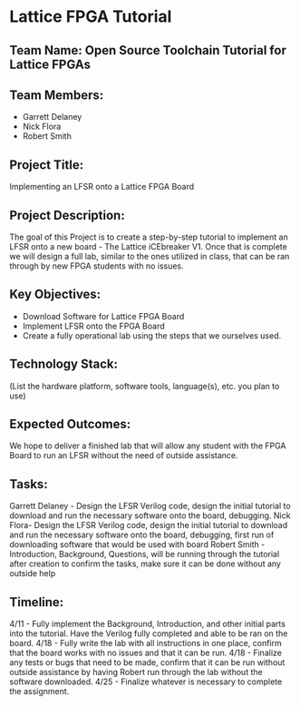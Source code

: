 # Lattice FPGA Tutorial

## Team Name: Open Source Toolchain Tutorial for Lattice FPGAs

## Team Members:
- Garrett Delaney
- Nick Flora
- Robert Smith

## Project Title:
Implementing an LFSR onto a Lattice FPGA Board

## Project Description:
The goal of this Project is to create a step-by-step tutorial to implement an LFSR onto a new board - The Lattice iCEbreaker V1. Once that is complete we will design a full lab, similar to the ones utilized in class, that can be ran through by new FPGA students with no issues.
## Key Objectives:
- Download Software for Lattice FPGA Board
- Implement LFSR onto the FPGA Board
- Create a fully operational lab using the steps that we ourselves used.

## Technology Stack:
(List the hardware platform, software tools, language(s), etc. you plan to use)

## Expected Outcomes:
We hope to deliver a finished lab that will allow any student with the FPGA Board to run an LFSR without the need of outside assistance.

## Tasks:
Garrett Delaney - Design the LFSR Verilog code, design the initial tutorial to download and run the necessary software onto the board, debugging.
Nick Flora- Design the LFSR Verilog code, design the initial tutorial to download and run the necessary software onto the board, debugging, first run of downloading software that would be used with board
Robert Smith - Introduction, Background, Questions, will be running through the tutorial after creation to confirm the tasks, make sure it can be done without any outside help

## Timeline:
4/11 - Fully implement the Background, Introduction, and other initial parts into the tutorial. Have the Verilog fully completed and able to be ran on the board.
4/18 - Fully write the lab with all instructions in one place, confirm that the board works with no issues and that it can be run.
4/18 - Finalize any tests or bugs that need to be made, confirm that it can be run without outside assistance by having Robert run through the lab without the software downloaded.
4/25 - Finalize whatever is necessary to complete the assignment.
